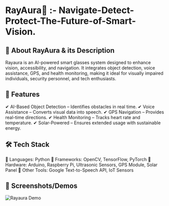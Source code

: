 # ****RayAura🚀 :- Navigate-Detect-Protect-The-Future-of-Smart-Vision.****
## 📌 About RayAura & its Description
Rayaura is an AI-powered smart glasses system designed to enhance vision, accessibility, and navigation. It integrates object detection, voice assistance, GPS, and health monitoring, making it ideal for visually impaired individuals, security personnel, and tech enthusiasts.


## 🚀 Features
✔ AI-Based Object Detection – Identifies obstacles in real time.
✔ Voice Assistance – Converts visual data into speech.
✔ GPS Navigation – Provides real-time directions.
✔ Health Monitoring – Tracks heart rate and temperature.
✔ Solar-Powered – Ensures extended usage with sustainable energy.


## 🛠️ Tech Stack
🔹 Languages: Python
🔹 Frameworks: OpenCV, TensorFlow, PyTorch
🔹 Hardware: Arduino, Raspberry Pi, Ultrasonic Sensors, GPS Module, Solar Panel
🔹 Other Tools: Google Text-to-Speech API, IoT Sensors

## 📸 Screenshots/Demos
![Rayaura Demo]("C:\Users\sakuc\Downloads\Smart-Glasses.png")
